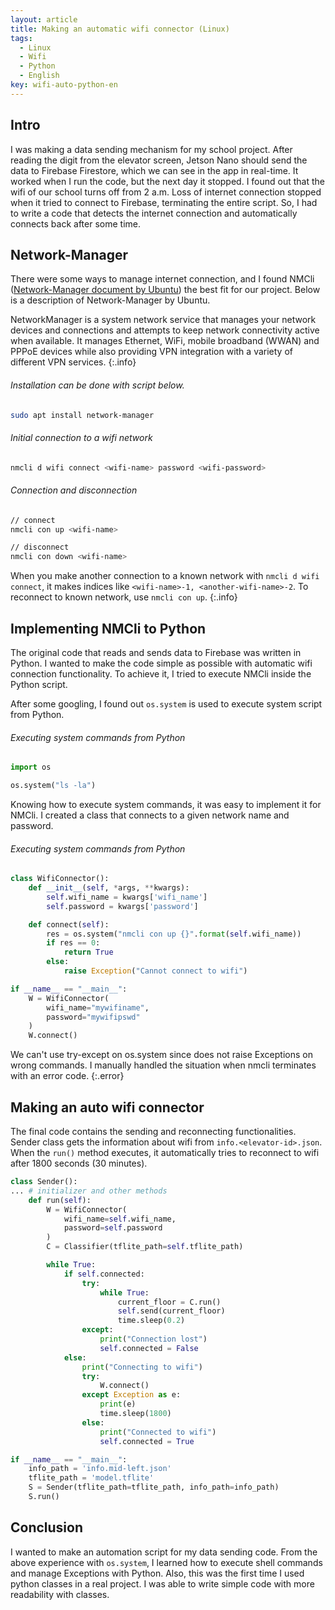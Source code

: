 ```yaml
---
layout: article
title: Making an automatic wifi connector (Linux)
tags:
  - Linux
  - Wifi
  - Python
  - English
key: wifi-auto-python-en
---
```


## Intro

I was making a data sending mechanism for my school project. After reading the digit from the elevator screen, Jetson Nano should send the data to Firebase Firestore, which we can see in the app in real-time. It worked when I run the code, but the next day it stopped. I found out that the wifi of our school turns off from 2 a.m. Loss of internet connection stopped when it tried to connect to Firebase, terminating the entire script. So, I had to write a code that detects the internet connection and automatically connects back after some time.

## Network-Manager

There were some ways to manage internet connection, and I found NMCli ([Network-Manager document by Ubuntu](https://ubuntu.com/core/docs/networkmanager)) the best fit for our project. Below is a description of Network-Manager by Ubuntu.

NetworkManager is a system network service that manages your network devices and connections and attempts to keep network connectivity active when available. It manages Ethernet, WiFi, mobile broadband (WWAN) and PPPoE devices while also providing VPN integration with a variety of different VPN services.
{:.info}

###### Installation can be done with script below.

```bash
sudo apt install network-manager
```

###### Initial connection to a wifi network

```bash
nmcli d wifi connect <wifi-name> password <wifi-password>
```

###### Connection and disconnection

```bash
// connect
nmcli con up <wifi-name>

// disconnect
nmcli con down <wifi-name>
```

When you make another connection to a known network with `nmcli d wifi connect`, it makes indices like `<wifi-name>-1, <another-wifi-name>-2`. To reconnect to known network, use `nmcli con up`.
{:.info}

## Implementing NMCli to Python

The original code that reads and sends data to Firebase was written in Python. I wanted to make the code simple as possible with automatic wifi connection functionality. To achieve it, I tried to execute NMCli inside the Python script.

After some googling, I found out `os.system` is used to execute system script from Python.

###### Executing system commands from Python

```python
import os

os.system("ls -la")
```

Knowing how to execute system commands, it was easy to implement it for NMCli. I created a class that connects to a given network name and password.

###### Executing system commands from Python

```python
class WifiConnector():
    def __init__(self, *args, **kwargs):
        self.wifi_name = kwargs['wifi_name']
        self.password = kwargs['password']

    def connect(self):
        res = os.system("nmcli con up {}".format(self.wifi_name))
        if res == 0:
            return True
        else:
            raise Exception("Cannot connect to wifi")

if __name__ == "__main__":
    W = WifiConnector(
        wifi_name="mywifiname",
        password="mywifipswd"
    )
    W.connect()
```

We can't use try-except on os.system since does not raise Exceptions on wrong commands. I manually handled the situation when nmcli terminates with an error code.
{:.error}

## Making an auto wifi connector

The final code contains the sending and reconnecting functionalities. Sender class gets the information about wifi from `info.<elevator-id>.json`. When the `run()` method executes, it automatically tries to reconnect to wifi after 1800 seconds (30 minutes).

```python
class Sender():
... # initializer and other methods
    def run(self):
        W = WifiConnector(
            wifi_name=self.wifi_name,
            password=self.password
        )
        C = Classifier(tflite_path=self.tflite_path)

        while True:
            if self.connected:
                try:
                    while True:
                        current_floor = C.run()
                        self.send(current_floor)
                        time.sleep(0.2)
                except:
                    print("Connection lost")
                    self.connected = False
            else:
                print("Connecting to wifi")
                try:
                    W.connect()
                except Exception as e:
                    print(e)
                    time.sleep(1800)
                else:
                    print("Connected to wifi")
                    self.connected = True

if __name__ == "__main__":
    info_path = 'info.mid-left.json'
    tflite_path = 'model.tflite'
    S = Sender(tflite_path=tflite_path, info_path=info_path)
    S.run()
```

## Conclusion

I wanted to make an automation script for my data sending code. From the above experience with `os.system`, I learned how to execute shell commands and manage Exceptions with Python. Also, this was the first time I used python classes in a real project. I was able to write simple code with more readability with classes.
